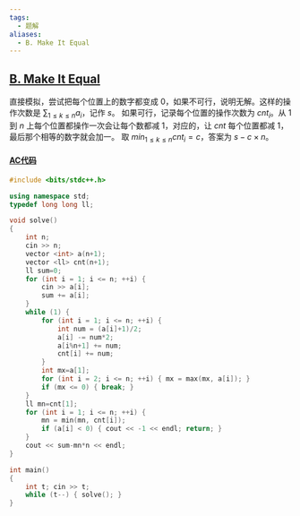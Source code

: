 ```yaml
---
tags:
  - 题解
aliases:
  - B. Make It Equal
---
```

## [B. Make It Equal](https://codeforces.com/contest/2038/problem/B)

直接模拟，尝试把每个位置上的数字都变成 $0$，如果不可行，说明无解。这样的操作次数是 $\sum_{1\leq k\leq n}a_i$，记作 $s$。
如果可行，记录每个位置的操作次数为 $cnt_i$。从 $1$ 到 $n$ 上每个位置都操作一次会让每个数都减 $1$，对应的，让 $cnt$ 每个位置都减 $1$，最后那个相等的数字就会加一。
取 $min_{1\leq k\leq n}cnt_i=c$，答案为 $s-c\times n$。

#### [AC代码](https://codeforces.com/contest/2038/submission/292195950)

```cpp
#include <bits/stdc++.h>

using namespace std;
typedef long long ll;

void solve()
{
    int n;
    cin >> n;
    vector <int> a(n+1);
    vector <ll> cnt(n+1);
    ll sum=0;
    for (int i = 1; i <= n; ++i) {
        cin >> a[i];
        sum += a[i];
    }
    while (1) {
        for (int i = 1; i <= n; ++i) {
            int num = (a[i]+1)/2;
            a[i] -= num*2;
            a[i%n+1] += num;
            cnt[i] += num;
        }
        int mx=a[1];
        for (int i = 2; i <= n; ++i) { mx = max(mx, a[i]); }
        if (mx <= 0) { break; }
    }
    ll mn=cnt[1];
    for (int i = 1; i <= n; ++i) {
        mn = min(mn, cnt[i]);
        if (a[i] < 0) { cout << -1 << endl; return; }
    }
    cout << sum-mn*n << endl;
}

int main()
{
    int t; cin >> t;
    while (t--) { solve(); }
}
```
